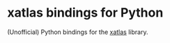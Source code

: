 # xatlas bindings for Python

(Unofficial) Python bindings for the [xatlas](https://github.com/jpcy/xatlas) library.